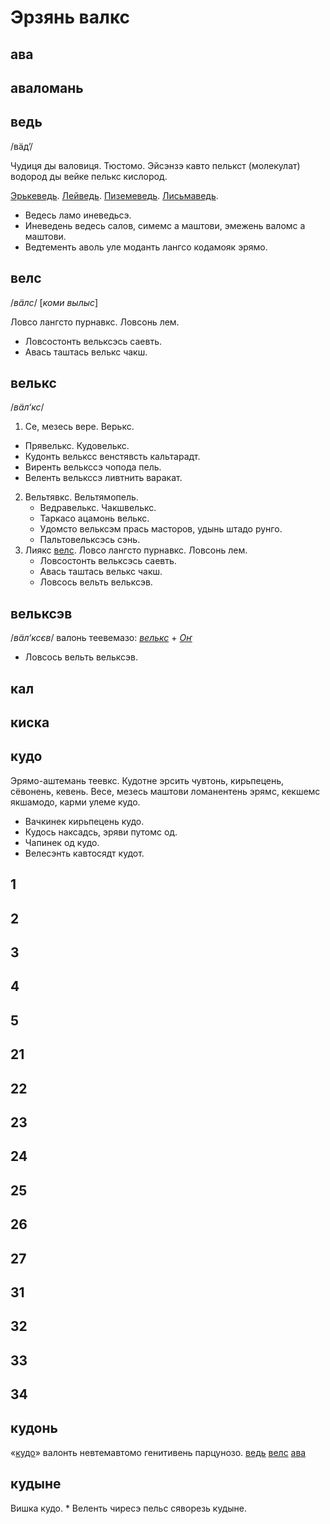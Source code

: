 # Эрзянь валкс

## ава

## аваломань

## ведь
   /вӓд’/
   
   Чудиця ды валовиця. Тюстомо. Эйсэнзэ кавто пелькст (молекулат) водород ды вейке пелькс кислород.
   
   [Эрькеведь](#эрькеведь). [Лейведь](#лейведь).
   [Пиземеведь](#пиземеведь).
   [Лисьмаведь](#лисьмаведь).
   
   * Ведесь ламо иневедьсэ.
   * Иневедень ведесь салов, симемс а маштови, эмежень валомс а маштови.
   * Ведтементь аволь уле моданть лангсо кодамояк эрямо.

## велс
   /_вӓлс_/
  [_коми вылыс_]
  
  Ловсо лангсто пурнавкс. Ловсонь лем.
  
  * Ловсостонть вельксэсь саевть.
  * Авась таштась велькс чакш.

## велькс
   /_вӓл‘кс_/
   
   1. Се, мезесь вере. Верькс.
   * Прявелькс. Кудовелькс.
   * Кудонть вельксс венстявсть кальтарадт.
   * Виренть велькссэ чопода пель.
   * Веленть велькссэ ливтнить варакат.
   2. Вельтявкс. Вельтямопель.
      * Ведравелькс. Чакшвелькс.
      * Таркасо ацамонь велькс.
      * Удомсто вельксэм прась масторов, удынь штадо рунго.
      * Пальтовельксэсь сэнь.
   3. Лиякс [велс](#велс). Ловсо лангсто пурнавкс. Ловсонь лем.
      * Ловсостонть вельксэсь саевть.
      * Авась таштась велькс чакш.
      * Ловсось вельть вельксэв.

## вельксэв
   /_вӓл‘ксєв_/
   валонь теевемазо: [_велькс_](#велькс) + [_Оҥ_](#Оҥ)
   * Ловсось вельть вельксэв.

## кал

## киска

## кудо

   Эрямо-аштемань теевкс. Кудотне эрсить чувтонь, кирьпецень, сёвонень, кевень. Весе, мезесь маштови ломанентень эрямс, кекшемс якшамодо, карми улеме кудо.
   
   * Вачкинек кирьпецень кудо.
   * Кудось наксадсь, эряви путомс од.
   * Чапинек од кудо.
   * Велесэнть кавтосядт кудот.

## 1

## 2

## 3

## 4

## 5

## 21

## 22

## 23

## 24

## 25

## 26

## 27

## 31

## 32

## 33

## 34


## кудонь
   «[кудо](/myv_erzjanj_valks.html#кудо)» валонть невтемавтомо генитивень парцунозо.
   [ведь](../docs/myv_erzjanj_valks.html#ведь)
   [велс](myv_erzjanj_valks.html#велс)
   [ава](#ава)

## кудыне

   Вишка кудо.
    * Веленть чиресэ пельс сяворезь кудыне.
      

